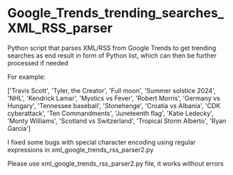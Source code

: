 # Google_Trends_trending_searches_XML_RSS_parser
Python script that parses XML/RSS  from Google Trends to get trending searches as end result in form of Python list, which can then be further processed if needed

For example:

['Travis Scott', 'Tyler, the Creator', 'Full moon', 'Summer solstice 2024', 'NHL', 'Kendrick Lamar', 'Mystics vs Fever', 'Robert Morris', 'Germany vs Hungary', 'Tennessee baseball', 'Stonehenge', 'Croatia vs Albania', 'CDK cyberattack', 'Ten Commandments', 'Juneteenth flag', 'Katie Ledecky', 'Monty Williams', 'Scotland vs Switzerland', 'Tropical Storm Alberto', 'Ryan Garcia']

I fixed some bugs with special character encoding using regular expressions
in xml_google_trends_rss_parser2.py 

Please use xml_google_trends_rss_parser2.py file, it works
without errors